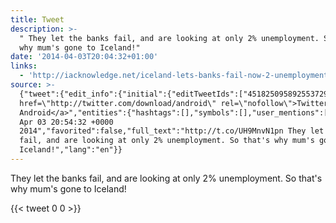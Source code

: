 ```yaml
---
title: Tweet
description: >-
  " They let the banks fail, and are looking at only 2% unemployment. So that's
  why mum's gone to Iceland!"
date: '2014-04-03T20:04:32+01:00'
links:
  - 'http://iacknowledge.net/iceland-lets-banks-fail-now-2-unemployment-in-sight/'
source: >-
  {"tweet":{"edit_info":{"initial":{"editTweetIds":["451825095892553729"],"editableUntil":"2014-04-03T21:54:32.022Z","editsRemaining":"5","isEditEligible":true}},"retweeted":false,"source":"<a
  href=\"http://twitter.com/download/android\" rel=\"nofollow\">Twitter for
  Android</a>","entities":{"hashtags":[],"symbols":[],"user_mentions":[],"urls":[{"url":"http://t.co/UH9MnvN1pn","expanded_url":"http://iacknowledge.net/iceland-lets-banks-fail-now-2-unemployment-in-sight/","display_url":"iacknowledge.net/iceland-lets-b…","indices":["0","22"]}]},"display_text_range":["0","125"],"favorite_count":"0","id_str":"451825095892553729","truncated":false,"retweet_count":"0","id":"451825095892553729","possibly_sensitive":false,"created_at":"Thu
  Apr 03 20:54:32 +0000
  2014","favorited":false,"full_text":"http://t.co/UH9MnvN1pn They let the banks
  fail, and are looking at only 2% unemployment. So that's why mum's gone to
  Iceland!","lang":"en"}}
---
```

 They let the banks fail, and are looking at only 2% unemployment. So that's why mum's gone to Iceland!
    
{{< tweet 0 0 >}}
    
